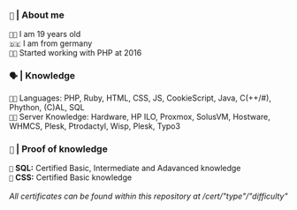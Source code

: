 <!-- 
  About me Section 
-->

<h3><code>👦</code> <b>|</b> About me</h3>

<code>👨‍🎓</code> I am 19 years old <br>
<code>🇩🇪</code> I am from germany <br>
<code>👨‍💻</code> Started working with PHP at 2016<br>

<!-- 
 Languages
-->

<h3><code>🗣</code> <b>|</b> Knowledge</h3>

<code>👨‍💻</code> Languages: PHP, Ruby, HTML, CSS, JS, CookieScript, Java, C(++/#), Phython, (C)AL, SQL <br>
<code>👨‍🏭</code> Server Knowledge: Hardware, HP ILO, Proxmox, SolusVM, Hostware, WHMCS, Plesk, Ptrodactyl, Wisp, Plesk, Typo3 <br>


<!-- 
 CERTS
-->

<h3><code>📃</code> <b>|</b> Proof of knowledge</h3>

<code>📂</code> <b>SQL:</b> Certified Basic, Intermediate and Adavanced knowledge <br>
<code>🎨</code> <b>CSS:</b> Certified Basic knowledge <br>
<br><i>All certificates can be found within this repository at /cert/"type"/"difficulty"</i>




